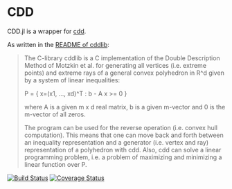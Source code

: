 # CDD

CDD.jl is a wrapper for [cdd](https://www.inf.ethz.ch/personal/fukudak/cdd_home/).

As written in the [README of cddlib](ftp://ftp.ifor.math.ethz.ch/pub/fukuda/cdd/README.libcdd):
> The C-library  cddlib is a C implementation of the Double Description
> Method of Motzkin et al. for generating all vertices (i.e. extreme points)
> and extreme rays of a general convex polyhedron in R^d given by a system
> of linear inequalities:
>
>    P = { x=(x1, ..., xd)^T :  b - A  x  >= 0 }
>
> where  A  is a given m x d real matrix, b is a given m-vector
> and 0 is the m-vector of all zeros.
>
> The program can be used for the reverse operation (i.e. convex hull
> computation).  This means that  one can move back and forth between
> an inequality representation  and a generator (i.e. vertex and ray)
> representation of a polyhedron with cdd.  Also, cdd can solve a linear
> programming problem, i.e. a problem of maximizing and minimizing
> a linear function over P.

[![Build Status](https://travis-ci.org/blegat/CDD.jl.svg?branch=master)](https://travis-ci.org/blegat/CDD.jl)
[![Coverage Status](https://coveralls.io/repos/blegat/CDD.jl/badge.svg?branch=master&service=github)](https://coveralls.io/github/blegat/CDD.jl?branch=master)
